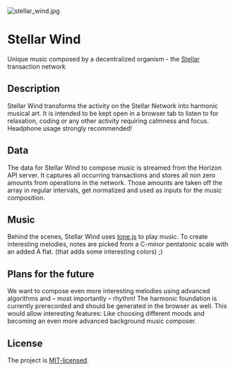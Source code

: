 ![stellar_wind.jpg](https://s14.postimg.org/esr9nblmp/stellar_wind.jpg)

# Stellar Wind
Unique music composed by a decentralized organism - the [Stellar](https://www.stellar.org) transaction network

## Description

Stellar Wind transforms the activity on the Stellar Network into harmonic musical art.
It is intended to be kept open in a browser tab to listen to for relaxation, coding or any other activity requiring calmness and focus.
Headphone usage strongly recommended!

## Data

The data for Stellar Wind to compose music is streamed from the Horizon API server. It captures all occurring transactions and stores all non zero amounts from operations in the network.
Those amounts are taken off the array in regular intervals, get normalized and used as inputs for the music composition.

## Music

Behind the scenes, Stellar Wind uses [tone.js](https://tonejs.github.io/) to play music. To create interesting melodies, notes are picked from a C-minor pentatonic scale with an added A flat. (that adds some interesting colors) ;)

## Plans for the future

We want to compose even more interesting melodies using advanced algorithms and – most importantly – rhythm! The harmonic foundation is currently prerecorded and should be generated in the browser as well. This would allow interesting features: Like choosing different moods and becoming an even more advanced background music composer.

## License

The project is [MIT-licensed](./LICENSE).
